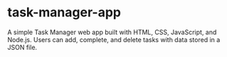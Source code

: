 # task-manager-app
A simple Task Manager web app built with HTML, CSS, JavaScript, and Node.js. Users can add, complete, and delete tasks with data stored in a JSON file.
